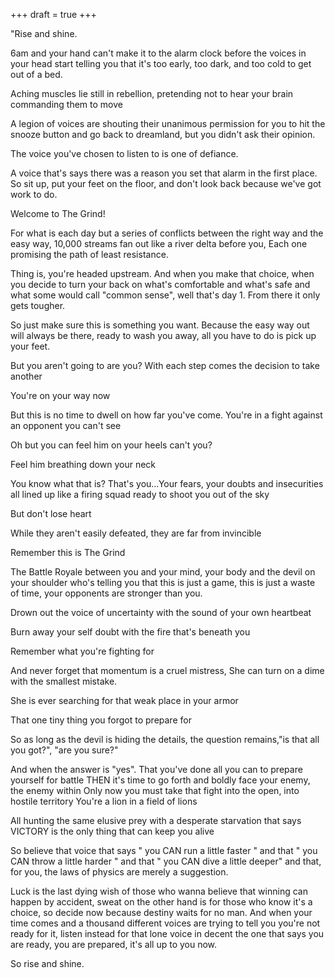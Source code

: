 +++
draft = true
+++

"Rise and shine.

6am and your hand can't make it to the alarm clock before the voices in your
head start telling you that it's too early, too dark, and too cold to get out of
a bed.

Aching muscles lie still in rebellion, pretending not to hear your brain
commanding them to move

A legion of voices are shouting their unanimous permission for you to hit the
snooze button and go back to dreamland, but you didn't ask their opinion.

The voice you've chosen to listen to is one of defiance.

A voice that's says there was a reason you set that alarm in the first place. So
sit up, put your feet on the floor, and don't look back because we've got work
to do.

Welcome to The Grind!

For what is each day but a series of conflicts between the right way and the
easy way, 10,000 streams fan out like a river delta before you, Each one
promising the path of least resistance.

Thing is, you're headed upstream. And when you make that choice, when you decide
to turn your back on what's comfortable and what's safe and what some would call
"common sense", well that's day 1. From there it only gets tougher.

So just make sure this is something you want. Because the easy way out will
always be there, ready to wash you away, all you have to do is pick up your
feet.

But you aren't going to are you? With each step comes the decision to take
another

You're on your way now

But this is no time to dwell on how far you've come. You're in a fight against
an opponent you can't see

Oh but you can feel him on your heels can't you?

Feel him breathing down your neck

You know what that is? That's you...Your fears, your doubts and insecurities all
lined up like a firing squad ready to shoot you out of the sky

But don't lose heart

While they aren't easily defeated, they are far from invincible

Remember this is The Grind

The Battle Royale between you and your mind, your body and the devil on your
shoulder who's telling you that this is just a game, this is just a waste of
time, your opponents are stronger than you.

Drown out the voice of uncertainty with the sound of your own heartbeat

Burn away your self doubt with the fire that's beneath you

Remember what you're fighting for

And never forget that momentum is a cruel mistress, She can turn on a dime with
the smallest mistake.

She is ever searching for that weak place in your armor

That one tiny thing you forgot to prepare for

So as long as the devil is hiding the details, the question remains,"is that all
you got?", "are you sure?"

And when the answer is "yes". That you've done all you can to prepare yourself
for battle THEN it's time to go forth and boldly face your enemy, the enemy
within Only now you must take that fight into the open, into hostile territory
You're a lion in a field of lions

All hunting the same elusive prey with a desperate starvation that says VICTORY
is the only thing that can keep you alive

So believe that voice that says " you CAN run a little faster " and that " you
CAN throw a little harder " and that " you CAN dive a little deeper" and that,
for you, the laws of physics are merely a suggestion.

Luck is the last dying wish of those who wanna believe that winning can happen
by accident, sweat on the other hand is for those who know it's a choice, so
decide now because destiny waits for no man. And when your time comes and a
thousand different voices are trying to tell you you're not ready for it, listen
instead for that lone voice in decent the one that says you are ready, you are
prepared, it's all up to you now.

So rise and shine.
